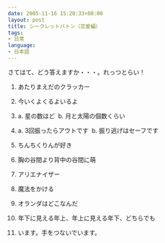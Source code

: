 ```yaml
---
date: 2005-11-16 15:20:33+00:00
layout: post
title: シークレットバトン（恋愛編）
tags:
- 日常
language:
- 日本語
---
```


さてはて、どう答えますか・・・。れっつとらい！



 	
  1. あたりまえだのクラッカー

 	
  2. 今いくよくるよいるよ

 	
  3. a. 星の数ほど  b. 月と太陽の個数くらい

 	
  4. a. 3回振ったらアウトです  b. 振り逃げはセーフです

 	
  5. ちんちくりんが好き

 	
  6. 胸の谷間より背中の谷間に萌

 	
  7. アリエナイザー

 	
  8. 魔法をかける

 	
  9. オランダはどこなんだ

 	
  10. 年下に見える年上、年上に見える年下、どちらでも

 	
  11. います。手をつないでいます。


